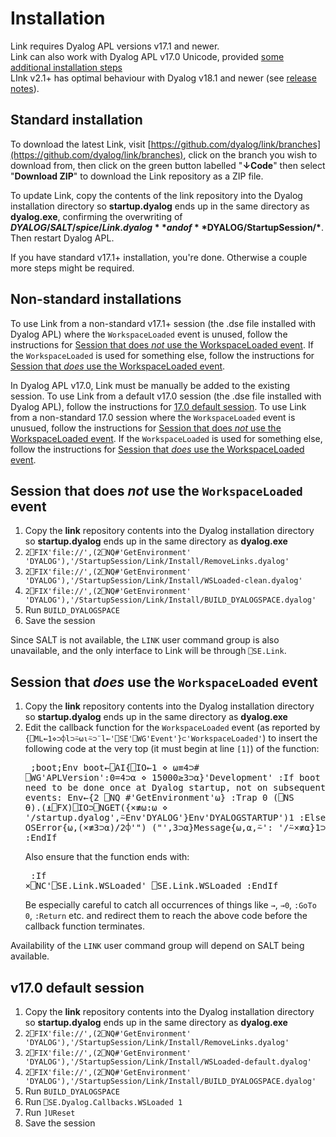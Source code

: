 # Installation

Link requires Dyalog APL versions v17.1 and newer. \
Link can also work with Dyalog APL v17.0 Unicode, provided [some additional installation steps](#v17.0-default-session) \
LInk v2.1+ has optimal behaviour with Dyalog v18.1 and newer (see [release notes](ReleaseNotes.md)).

## Standard installation ##

To download the latest Link, visit [https://github.com/dyalog/link/branches](https://github.com/dyalog/link/branches), click on the branch you wish to download from, then click on the green button labelled "**↓Code**" then select "**Download ZIP**" to download the Link repository as a ZIP file.

To update Link, copy the contents of the link repository into the Dyalog installation directory so **startup.dyalog** ends up in the same directory as **dyalog.exe**, confirming the overwriting of **$DYALOG/SALT/spice/Link.dyalog** and of **$DYALOG/StartupSession/\***. Then restart Dyalog APL.

If you have standard v17.1+ installation, you're done. Otherwise a couple more steps might be required.



## Non-standard installations

To use Link from a non-standard v17.1+ session (the .dse file installed with Dyalog APL) where the `WorkspaceLoaded` event is unused, follow the instructions for [Session that does *not* use the WorkspaceLoaded event](#session-that-does-not-use-the-workspaceloaded-event). If the `WorkspaceLoaded` is used for something else, follow the instructions for [Session that *does* use the WorkspaceLoaded event](#session-that-does-use-the-workspaceloaded-event).

In Dyalog APL v17.0, Link must be manually be added to the existing session. To use Link from a default v17.0 session (the .dse file installed with Dyalog APL), follow the instructions for [17.0 default session](#170-default-session). To use Link from a non-standard 17.0 session where the `WorkspaceLoaded` event is unusued, follow the instructions for [Session that does *not* use the WorkspaceLoaded event](#session-that-does-not-use-the-workspaceloaded-event). If the `WorkspaceLoaded` is used for something else, follow the instructions for [Session that *does* use the WorkspaceLoaded event](#session-that-does-use-the-workspaceloaded-event).


## Session that does *not* use the `WorkspaceLoaded` event

1. Copy the **link** repository contents into the Dyalog installation directory so **startup.dyalog** ends up in the same directory as **dyalog.exe**
1. `2⎕FIX'file://',(2⎕NQ#'GetEnvironment' 'DYALOG'),'/StartupSession/Link/Install/RemoveLinks.dyalog'`
1. `2⎕FIX'file://',(2⎕NQ#'GetEnvironment' 'DYALOG'),'/StartupSession/Link/Install/WSLoaded-clean.dyalog'`
1. `2⎕FIX'file://',(2⎕NQ#'GetEnvironment' 'DYALOG'),'/StartupSession/Link/Install/BUILD_DYALOGSPACE.dyalog'`
1. Run `BUILD_DYALOGSPACE`
1. Save the session

Since SALT is not available, the `LINK` user command group is also unavailable, and the only interface to Link will be through `⎕SE.Link`.



## Session that *does* use the `WorkspaceLoaded` event

1. Copy the **link** repository contents into the Dyalog installation directory so **startup.dyalog** ends up in the same directory as **dyalog.exe**
1. Edit the callback function for the `WorkspaceLoaded` event (as reported by `{⎕ML←1⋄⊃⌽l⊃⍨⍵⍳⍨⊃¨l←'⎕SE'⎕WG'Event'}⊂'WorkspaceLoaded'`) to insert the following code at the very top (it must begin at line `[1]`) of the function:<pre>
 ;boot;Env
 boot←⎕AI{⎕IO←1 ⋄ ⍵≡4⊃# ⎕WG'APLVersion':0=4⊃⍺ ⋄ 15000≥3⊃⍺}'Development'
 :If boot ⍝ These things need to be done once at Dyalog startup, not on subsequent WSLoaded events:
     Env←{2 ⎕NQ #'GetEnvironment'⍵}
     :Trap 0
         (⎕NS ⍬).(⍎⎕FX)⎕IO⊃⎕NGET({×≢⍵:⍵ ⋄ '/startup.dyalog',⍨Env'DYALOG'}Env'DYALOGSTARTUP')1
     :Else
         ⎕DMX.{⎕IO←1 ⋄ OSError{⍵,(×≢3⊃⍺)/2⌽'") ("',3⊃⍺}Message{⍵,⍺,⍨': '/⍨×≢⍺}1⊃DM}⍬
     :EndTrap
 :EndIf</pre>Also ensure that the function ends with:<pre>
 :If ×⎕NC'⎕SE.Link.WSLoaded'
     ⎕SE.Link.WSLoaded
 :EndIf</pre>Be especially careful to catch all occurrences of things like `→`, `→0`, `:GoTo 0`, `:Return` etc. and redirect them to reach the above code before the callback function terminates.

Availability of the `LINK` user command group will depend on SALT being available.



## v17.0 default session

1. Copy the **link** repository contents into the Dyalog installation directory so **startup.dyalog** ends up in the same directory as **dyalog.exe**
1. `2⎕FIX'file://',(2⎕NQ#'GetEnvironment' 'DYALOG'),'/StartupSession/Link/Install/RemoveLinks.dyalog'`
1. `2⎕FIX'file://',(2⎕NQ#'GetEnvironment' 'DYALOG'),'/StartupSession/Link/Install/WSLoaded-default.dyalog'`
1. `2⎕FIX'file://',(2⎕NQ#'GetEnvironment' 'DYALOG'),'/StartupSession/Link/Install/BUILD_DYALOGSPACE.dyalog'`
1. Run `BUILD_DYALOGSPACE`
1. Run `⎕SE.Dyalog.Callbacks.WSLoaded 1`
1. Run `]UReset`
1. Save the session

